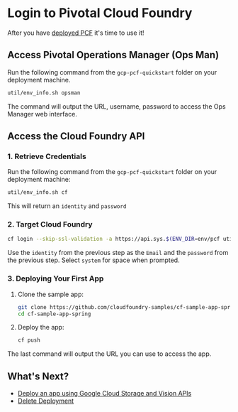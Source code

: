 # Login to Pivotal Cloud Foundry

After you have [deployed PCF](./quick-deployment.md) it's time to use it!

## Access Pivotal Operations Manager (Ops Man)

Run the following command from the `gcp-pcf-quickstart` folder on your deployment machine.
```bash
util/env_info.sh opsman
```

The command will output the URL, username, password to access the Ops Manager web interface.

## <a name="cfapi"></a>Access the Cloud Foundry API

### 1. Retrieve Credentials

Run the following command from the `gcp-pcf-quickstart` folder on your deployment machine:
```bash
util/env_info.sh cf
```

This will return an `identity` and `password`

### 2. Target Cloud Foundry

```bash
cf login --skip-ssl-validation -a https://api.sys.$(ENV_DIR=env/pcf util/terraform_output.sh dns_suffix)
```

Use the `identity` from the previous step as the `Email` and the
`password` from the previous step. Select `system` for space when prompted.

### 3. Deploying Your First App

1. Clone the sample app:
   ```bash
   git clone https://github.com/cloudfoundry-samples/cf-sample-app-spring.git
   cd cf-sample-app-spring
   ```
1. Deploy the app:
   ```bash
   cf push
   ```
   
The last command will output the URL you can use to access the app.

## What's Next?
- [Deploy an app using Google Cloud Storage and Vision APIs](./deploy-awwvision.md)
- [Delete Deployment](./delete-deployment.md)
